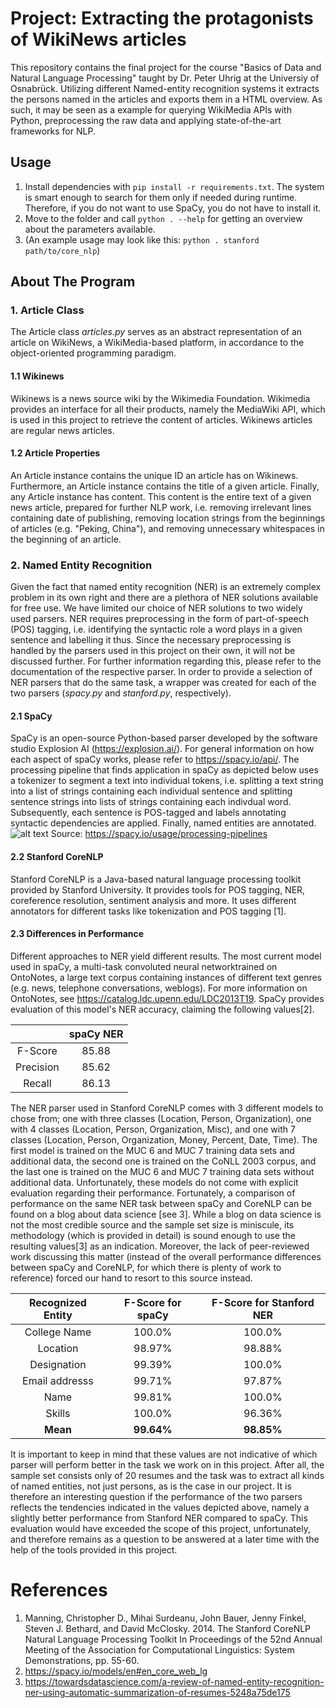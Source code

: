  # Project: Extracting the protagonists of WikiNews articles

This repository contains the final project for the course "Basics of Data and Natural Language Processing" taught by Dr. Peter Uhrig at the Universiy of Osnabrück. Utilizing different Named-entity recognition systems it extracts the persons named in the articles and exports them in a HTML overview. As such, it may be seen as a example for querying WikiMedia APIs with Python, preprocessing the raw data and applying state-of-the-art frameworks for NLP.

## Usage
1. Install dependencies with `pip install -r requirements.txt`. The system is smart enough to search for them only if needed during runtime. Therefore, if you do not want to use SpaCy, you do not have to install it.
2. Move to the folder and call `python . --help` for getting an overview about the parameters available.
3. (An example usage may look like this: `python . stanford path/to/core_nlp`)

## About The Program
### 1. Article Class
The Article class _articles.py_ serves as an abstract representation of an article on WikiNews, a WikiMedia-based platform, in accordance to the object-oriented programming paradigm.

#### 1.1 Wikinews
Wikinews is a news source wiki by the Wikimedia Foundation. Wikimedia provides an interface for all their products, namely the MediaWiki API, which is used in this project to retrieve the content of articles. Wikinews articles are regular news articles.

#### 1.2 Article Properties
An Article instance contains the unique ID an article has on Wikinews. Furthermore, an Article instance contains the title of a given article. Finally, any Article instance has content. This content is the entire text of a given news article, prepared for further NLP work, i.e. removing irrelevant lines containing date of publishing, removing location strings from the beginnings of articles (e.g. "Peking, China"), and removing unnecessary whitespaces in the beginning of an article.

### 2. Named Entity Recognition
Given the fact that named entity recognition (NER) is an extremely complex problem in its own right and there are a plethora of NER solutions available for free use. We have limited our choice of NER solutions to two widely used parsers. NER requires preprocessing in the form of part-of-speech (POS) tagging, i.e. identifying the syntactic role a word plays in a given sentence and labelling it thus. Since the necessary preprocessing is handled by the parsers used in this project on their own, it will not be discussed further. For further information regarding this, please refer to the documentation of the respective parser.
In order to provide a selection of NER parsers that do the same task, a wrapper was created for each of the two parsers (_spacy.py_ and _stanford.py_, respectively).

#### 2.1 SpaCy
SpaCy is an open-source Python-based parser developed by the software studio Explosion AI (https://explosion.ai/). For general information on how each aspect of spaCy works, please refer to https://spacy.io/api/.
The processing pipeline that finds application in spaCy as depicted below uses a tokenizer to segment a text into individual tokens, i.e. splitting a text string into a list of strings containing each individual sentence and splitting sentence strings into lists of strings containing each indivdual word. Subsequently, each sentence is POS-tagged and labels annotating syntactic dependencies are applied. Finally, named entities are annotated.
![alt text](https://spacy.io/assets/img/pipeline.svg)
Source: https://spacy.io/usage/processing-pipelines

#### 2.2 Stanford CoreNLP
Stanford CoreNLP is a Java-based natural language processing toolkit provided by Stanford University. It provides tools for POS tagging, NER, coreference resolution, sentiment analysis and more. It uses different annotators for different tasks like tokenization and POS tagging [1].

#### 2.3 Differences in Performance
Different approaches to NER yield different results. The most current model used in spaCy, a multi-task convoluted neural networktrained on OntoNotes, a large text corpus containing instances of different text genres (e.g. news, telephone conversations, weblogs). For more information on OntoNotes, see https://catalog.ldc.upenn.edu/LDC2013T19. SpaCy provides evaluation of this model's NER accuracy, claiming the following values[2].

|   |spaCy NER|
|:-:|:-:|
|F-Score|85.88|
|Precision|85.62|
|Recall|86.13|

The NER parser used in Stanford CoreNLP comes with 3 different models to chose from; one with three classes (Location, Person, Organization), one with 4 classes (Location, Person, Organization, Misc), and one with 7 classes (Location, Person, Organization, Money, Percent, Date, Time). The first model is trained on the MUC 6 and MUC 7 training data sets and additional data, the second one is trained on the CoNLL 2003 corpus, and the last one is trained on the MUC 6 and MUC 7 training data sets without additional data. Unfortunately, these models do not come with explicit evaluation regarding their performance.
Fortunately, a comparison of performance on the same NER task between spaCy and CoreNLP can be found on a blog about data science [see 3]. While a blog on data science is not the most credible source and the sample set size is miniscule, its methodology (which is provided in detail) is sound enough to use the resulting values[3] as an indication. Moreover, the lack of peer-reviewed work discussing this matter (instead of the overall performance differences between spaCy and CoreNLP, for which there is plenty of work to reference) forced our hand to resort to this source instead.

|Recognized Entity|F-Score for spaCy|F-Score for Stanford NER|
|:-:|:-:|:-:|
|College Name|100.0%|100.0%|
|Location|98.97%|98.88%|
|Designation|99.39%|100.0%|
|Email addresss|99.71%|97.87%|
|Name|99.81%|100.0%|
|Skills|100.0%|96.36%|
|**Mean**|**99.64%**|**98.85%**|

It is important to keep in mind that these values are not indicative of which parser will perform better in the task we work on in this project. After all, the sample set consists only of 20 resumes and the task was to extract all kinds of named entities, not just persons, as is the case in our project. It is therefore an interesting question if the performance of the two parsers reflects the tendencies indicated in the values depicted above, namely a slightly better performance from Stanford NER compared to spaCy. This evaluation would have exceeded the scope of this project, unfortunately, and therefore remains as a question to be answered at a later time with the help of the tools provided in this project.

# References
1. Manning, Christopher D., Mihai Surdeanu, John Bauer, Jenny Finkel, Steven J. Bethard, and David McClosky. 2014. The Stanford CoreNLP Natural Language Processing Toolkit In Proceedings of the 52nd Annual Meeting of the Association for Computational Linguistics: System Demonstrations, pp. 55-60.
2. https://spacy.io/models/en#en_core_web_lg
3. https://towardsdatascience.com/a-review-of-named-entity-recognition-ner-using-automatic-summarization-of-resumes-5248a75de175